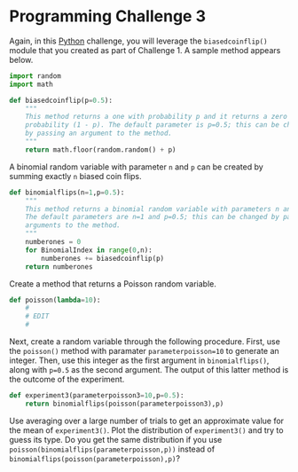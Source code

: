 # Programming Challenge 3

Again, in this [Python](https://www.python.org) challenge, you will leverage the `biasedcoinflip()` module that you created as part of Challenge 1.
A sample method appears below.

```python
import random
import math

def biasedcoinflip(p=0.5):
    """
    This method returns a one with probability p and it returns a zero with
    probability (1 - p). The default parameter is p=0.5; this can be changed
    by passing an argument to the method.
    """
    return math.floor(random.random() + p)
```

A binomial random variable with parameter `n` and `p` can be created by summing exactly `n` biased coin flips.

```python
def binomialflips(n=1,p=0.5):
    """
    This method returns a binomial random variable with parameters n and p.
    The default parameters are n=1 and p=0.5; this can be changed by passing
    arguments to the method.
    """
    numberones = 0
    for BinomialIndex in range(0,n):
        numberones += biasedcoinflip(p)
    return numberones
```

Create a method that returns a Poisson random variable.

```python
def poisson(lambda=10):
    #
    # EDIT
    #
```

Next, create a random variable through the following procedure.
First, use the `poisson()` method with paramater `parameterpoisson=10` to generate an integer.
Then, use this integer as the first argument in `binomialflips()`, along with `p=0.5` as the second argument.
The output of this latter method is the outcome of the experiment.

```python
def experiment3(parameterpoisson3=10,p=0.5):
    return binomialflips(poisson(parameterpoisson3),p)
```

Use averaging over a large number of trials to get an approximate value for the mean of `experiment3()`.
Plot the distribution of `experiment3()` and try to guess its type.
Do you get the same distribution if you use `poisson(binomialflips(parameterpoisson,p))` instead of `binomialflips(poisson(parameterpoisson),p)`?

